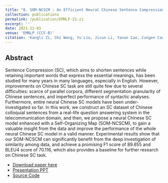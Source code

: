 ```yaml
---
title: "8. SOM-NCSCM : An Efficient Neural Chinese Sentence Compression Model Enhanced with Self-Organizing Map"
collection: publications
permalink: /publication/EMNLP-21-zi
excerpt: ''
date: 2021-12-01
venue: 'EMNLP (CCF-B)'
citation: 'Kangli Zi, Shi Wang, Yu Liu, Jicun Li, Yanan Cao, Cungen Cao: SOM-NCSCM : An Efficient Neural Chinese Sentence Compression Model Enhanced with Self-Organizing Map. EMNLP (1) 2021: 403-415'
---
```

Abstract
--
Sentence Compression (SC), which aims to shorten sentences while retaining important words that express the essential meanings, has been studied for many years in many languages, especially in English. However, improvements on Chinese SC task are still quite few due to several difficulties: scarce of parallel corpora, different segmentation granularity of Chinese sentences, and imperfect performance of syntactic analyses. Furthermore, entire neural Chinese SC models have been under-investigated so far. In this work, we construct an SC dataset of Chinese colloquial sentences from a real-life question answering system in the telecommunication domain, and then, we propose a neural Chinese SC model enhanced with a Self-Organizing Map (SOM-NCSCM), to gain a valuable insight from the data and improve the performance of the whole neural Chinese SC model in a valid manner. Experimental results show that our SOM-NCSCM can significantly benefit from the deep investigation of similarity among data, and achieve a promising F1 score of 89.655 and BLEU4 score of 70.116, which also provides a baseline for further research on Chinese SC task.

- [Download paper here](https://aclanthology.org/2021.emnlp-main.33/)
- [Presentation PPT](../files/emnlp21_SOM-NCSCM_PPT.pdf)
- [Source Code](https://github.com/Zikangli/SOM-NCSCM) 
